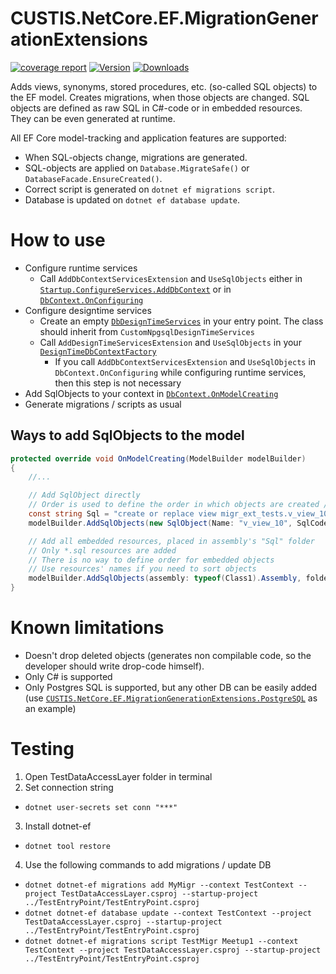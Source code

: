 # CUSTIS.NetCore.EF.MigrationGenerationExtensions

[![coverage report](https://git.custis.ru/pub/custis.netcore.ef.migrationgenerationextensions/badges/main/coverage.svg)](https://git.custis.ru/pub/custis.netcore.ef.migrationgenerationextensions/-/commits/main)
[![Version](https://img.shields.io/nuget/vpre/custis.netcore.ef.migrationgenerationextensions.svg)](https://www.nuget.org/packages/CUSTIS.NetCore.EF.MigrationGenerationExtensions)
[![Downloads](https://img.shields.io/nuget/dt/custis.netcore.ef.migrationgenerationextensions.svg)](https://www.nuget.org/packages/CUSTIS.NetCore.EF.MigrationGenerationExtensions)

Adds views, synonyms, stored procedures, etc. (so-called SQL objects) to the EF model. Creates migrations, when those objects are changed.
SQL objects are defined as raw SQL in C#-code or in embedded resources. They can be even generated at runtime.

All EF Core model-tracking and application features are supported:
* When SQL-objects change, migrations are generated.
* SQL-objects are applied on `Database.MigrateSafe()` or `DatabaseFacade.EnsureCreated()`.
* Correct script is generated on `dotnet ef migrations script`.
* Database is updated on `dotnet ef database update`.

# How to use

* Configure runtime services
  * Call `AddDbContextServicesExtension` and `UseSqlObjects` either in [`Startup.ConfigureServices.AddDbContext`](src/TestEntryPoint/Startup.cs) or in [`DbContext.OnConfiguring`](src/TestDataAccessLayer/TestContext.cs)
* Configure designtime services
  * Create an empty [`DbDesignTimeServices`](src/TestEntryPoint/DbDesignTimeServices.cs) in your entry point. The class should inherit from `CustomNpgsqlDesignTimeServices`
  * Call `AddDesignTimeServicesExtension` and `UseSqlObjects` in your [`DesignTimeDbContextFactory`](src/TestDataAccessLayer/DesignTimeDbContextFactory.cs)
    * If you call `AddDbContextServicesExtension` and `UseSqlObjects` in `DbContext.OnConfiguring` while configuring runtime services, then this step is not necessary
* Add SqlObjects to your context in [`DbContext.OnModelCreating`](src/TestDataAccessLayer/TestContext.cs)
* Generate migrations / scripts as usual

## Ways to add SqlObjects to the model

```csharp
protected override void OnModelCreating(ModelBuilder modelBuilder)
{
    //...

    // Add SqlObject directly
    // Order is used to define the order in which objects are created / updated in DB
    const string Sql = "create or replace view migr_ext_tests.v_view_10 as select * from migr_ext_tests.my_table;";
    modelBuilder.AddSqlObjects(new SqlObject(Name: "v_view_10", SqlCode: Sql) { Order = 10 });

    // Add all embedded resources, placed in assembly's "Sql" folder
    // Only *.sql resources are added
    // There is no way to define order for embedded objects
    // Use resources' names if you need to sort objects
    modelBuilder.AddSqlObjects(assembly: typeof(Class1).Assembly, folder: "Sql");
}
```

# Known limitations
- Doesn't drop deleted objects (generates non compilable code, so the developer should write drop-code himself).
- Only C# is supported
- Only Postgres SQL is supported, but any other DB can be easily added (use [`CUSTIS.NetCore.EF.MigrationGenerationExtensions.PostgreSQL`](src/CUSTIS.NetCore.EF.MigrationGenerationExtensions.PostgreSQL) as an example)

# Testing
1. Open TestDataAccessLayer folder in terminal
2. Set connection string
  * `dotnet user-secrets set conn "***"`
3. Install dotnet-ef
  * `dotnet tool restore`
4. Use the following commands to add migrations / update DB
  * `dotnet dotnet-ef migrations add MyMigr --context TestContext --project TestDataAccessLayer.csproj --startup-project ../TestEntryPoint/TestEntryPoint.csproj`
  * `dotnet dotnet-ef database update --context TestContext --project TestDataAccessLayer.csproj --startup-project ../TestEntryPoint/TestEntryPoint.csproj`
  * `dotnet dotnet-ef migrations script TestMigr Meetup1 --context TestContext --project TestDataAccessLayer.csproj --startup-project ../TestEntryPoint/TestEntryPoint.csproj`
